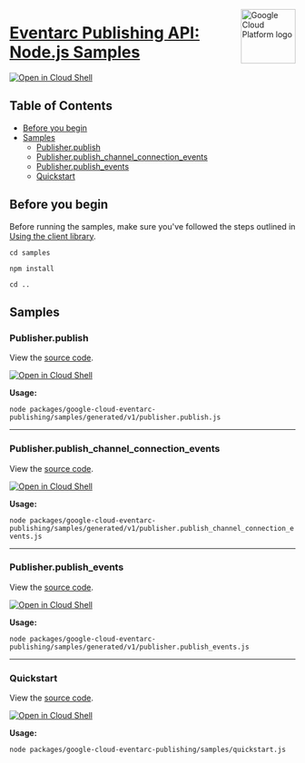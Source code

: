 [//]: # "This README.md file is auto-generated, all changes to this file will be lost."
[//]: # "To regenerate it, use `python -m synthtool`."
<img src="https://avatars2.githubusercontent.com/u/2810941?v=3&s=96" alt="Google Cloud Platform logo" title="Google Cloud Platform" align="right" height="96" width="96"/>

# [Eventarc Publishing API: Node.js Samples](https://github.com/googleapis/google-cloud-node)

[![Open in Cloud Shell][shell_img]][shell_link]



## Table of Contents

* [Before you begin](#before-you-begin)
* [Samples](#samples)
  * [Publisher.publish](#publisher.publish)
  * [Publisher.publish_channel_connection_events](#publisher.publish_channel_connection_events)
  * [Publisher.publish_events](#publisher.publish_events)
  * [Quickstart](#quickstart)

## Before you begin

Before running the samples, make sure you've followed the steps outlined in
[Using the client library](https://github.com/googleapis/google-cloud-node#using-the-client-library).

`cd samples`

`npm install`

`cd ..`

## Samples



### Publisher.publish

View the [source code](https://github.com/googleapis/google-cloud-node/blob/main/packages/google-cloud-eventarc-publishing/samples/generated/v1/publisher.publish.js).

[![Open in Cloud Shell][shell_img]](https://console.cloud.google.com/cloudshell/open?git_repo=https://github.com/googleapis/google-cloud-node&page=editor&open_in_editor=packages/google-cloud-eventarc-publishing/samples/generated/v1/publisher.publish.js,samples/README.md)

__Usage:__


`node packages/google-cloud-eventarc-publishing/samples/generated/v1/publisher.publish.js`


-----




### Publisher.publish_channel_connection_events

View the [source code](https://github.com/googleapis/google-cloud-node/blob/main/packages/google-cloud-eventarc-publishing/samples/generated/v1/publisher.publish_channel_connection_events.js).

[![Open in Cloud Shell][shell_img]](https://console.cloud.google.com/cloudshell/open?git_repo=https://github.com/googleapis/google-cloud-node&page=editor&open_in_editor=packages/google-cloud-eventarc-publishing/samples/generated/v1/publisher.publish_channel_connection_events.js,samples/README.md)

__Usage:__


`node packages/google-cloud-eventarc-publishing/samples/generated/v1/publisher.publish_channel_connection_events.js`


-----




### Publisher.publish_events

View the [source code](https://github.com/googleapis/google-cloud-node/blob/main/packages/google-cloud-eventarc-publishing/samples/generated/v1/publisher.publish_events.js).

[![Open in Cloud Shell][shell_img]](https://console.cloud.google.com/cloudshell/open?git_repo=https://github.com/googleapis/google-cloud-node&page=editor&open_in_editor=packages/google-cloud-eventarc-publishing/samples/generated/v1/publisher.publish_events.js,samples/README.md)

__Usage:__


`node packages/google-cloud-eventarc-publishing/samples/generated/v1/publisher.publish_events.js`


-----




### Quickstart

View the [source code](https://github.com/googleapis/google-cloud-node/blob/main/packages/google-cloud-eventarc-publishing/samples/quickstart.js).

[![Open in Cloud Shell][shell_img]](https://console.cloud.google.com/cloudshell/open?git_repo=https://github.com/googleapis/google-cloud-node&page=editor&open_in_editor=packages/google-cloud-eventarc-publishing/samples/quickstart.js,samples/README.md)

__Usage:__


`node packages/google-cloud-eventarc-publishing/samples/quickstart.js`






[shell_img]: https://gstatic.com/cloudssh/images/open-btn.png
[shell_link]: https://console.cloud.google.com/cloudshell/open?git_repo=https://github.com/googleapis/google-cloud-node&page=editor&open_in_editor=samples/README.md
[product-docs]: https://cloud.google.com/eventarc
